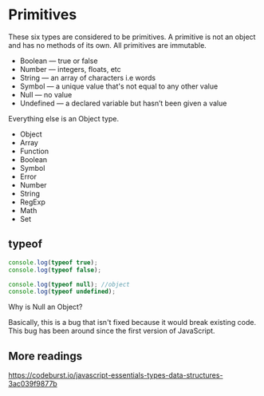 # Primitives

These six types are considered to be primitives. A primitive is not an object and has no methods of its own. All primitives are immutable.

- Boolean — true or false
- Number — integers, floats, etc
- String — an array of characters i.e words
- Symbol — a unique value that's not equal to any other value
- Null — no value
- Undefined — a declared variable but hasn’t been given a value

Everything else is an Object type.

- Object
- Array
- Function
- Boolean
- Symbol
- Error
- Number
- String
- RegExp
- Math
- Set

## typeof

```js
console.log(typeof true);
console.log(typeof false);

console.log(typeof null); //object
console.log(typeof undefined);
```

Why is Null an Object?

Basically, this is a bug that isn't fixed because it would break existing code. This bug has been around since the first version of JavaScript.

## More readings

<https://codeburst.io/javascript-essentials-types-data-structures-3ac039f9877b>
